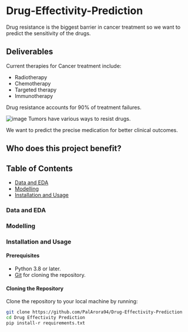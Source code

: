 # Drug-Effectivity-Prediction
Drug resistance is the biggest barrier in cancer treatment so we want to predict the sensitivity of the drugs.

## Deliverables

Current therapies for Cancer treatment include:
- Radiotherapy
- Chemotherapy
- Targeted therapy
- Immunotherapy

Drug resistance accounts for 90% of treatment failures.

![image](https://github.com/PalArora94/Drug-Effectivity-Prediction/assets/112106840/b7a3ad6c-82f8-4f87-a327-1992f19ceb91)
Tumors have various ways to resist drugs.

We want to predict the precise medication for better clinical outcomes.

## Who does this project benefit?


## Table of Contents
- [Data and EDA](#data-and-eda)
- [Modelling](#modelling)
- [Installation and Usage](#installation-and-usage)

### Data and EDA

### Modelling

### Installation and Usage

#### Prerequisites

- Python 3.8 or later.
- [Git](https://git-scm.com/downloads) for cloning the repository.
  
#### Cloning the Repository

Clone the repository to your local machine by running:

```bash
git clone https://github.com/PalArora94/Drug-Effectivity-Prediction
cd Drug Effectivity Prediction
pip install-r requirements.txt
